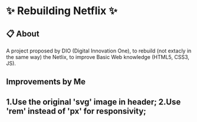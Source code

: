 <h1> ✨ Rebuilding Netflix ✨</h1>

<h2> 📋 About </h2>

<p> A project proposed by DIO (Digital Innovation One), to rebuild (not extacly in the same way) the Netlix,
to improve Basic Web knowledge (HTML5, CSS3, JS).</p>

<h2> Improvements by Me <h2>

1.Use the original 'svg' image in header;
2.Use 'rem' instead of 'px' for responsivity;
